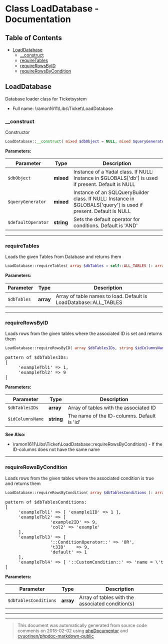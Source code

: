 # Class LoadDatabase - Documentation

## Table of Contents

* [LoadDatabase](#loaddatabase)
    * [__construct](#__construct)
    * [requireTables](#requiretables)
    * [requireRowsByID](#requirerowsbyid)
    * [requireRowsByCondition](#requirerowsbycondition)

## LoadDatabase

Database loader class for Ticketsystem



* Full name: \ramon1611\Libs\Ticket\LoadDatabase


### __construct

Constructor

```php
LoadDatabase::__construct( mixed $dbObject = NULL, mixed $queryGenerator = NULL, string $defaultOperator = &#039;AND&#039; ): void
```




**Parameters:**

| Parameter | Type | Description |
|-----------|------|-------------|
| `$dbObject` | **mixed** | Instance of a Yadal class. If NULL: Instance in $GLOBALS['db'] is used if present. Default is NULL |
| `$queryGenerator` | **mixed** | Instance of an SQLQueryBuilder class. If NULL: Instance in $GLOBALS['query'] is used if present. Default is NULL |
| `$defaultOperator` | **string** | Sets the default operator for conditions. Default is 'AND' |




---

### requireTables

Loads the given Tables from Database and returns them

```php
LoadDatabase::requireTables( array $dbTables = self::ALL_TABLES ): array
```




**Parameters:**

| Parameter | Type | Description |
|-----------|------|-------------|
| `$dbTables` | **array** | Array of table names to load. Default is LoadDatabase::ALL_TABLES |




---

### requireRowsByID

Loads rows from the given tables where the associated ID is set and returns them

```php
LoadDatabase::requireRowsByID( array $dbTablesIDs, string $idColumnsName = &#039;id&#039; ): array
```

<pre>pattern of $dbTablesIDs:
[
     'exampleTbl1' => 1,
     'exampleTbl2' => 9
]</pre>


**Parameters:**

| Parameter | Type | Description |
|-----------|------|-------------|
| `$dbTablesIDs` | **array** | Array of tables with the associated ID |
| `$idColumnsName` | **string** | The name of the ID-columns. Default is 'id' |



**See Also:**

* \ramon1611\Libs\Ticket\LoadDatabase::requireRowsByCondition() - If the ID-columns does not have the same name

---

### requireRowsByCondition

Loads rows from the given tables where the associated condition is true and returns them

```php
LoadDatabase::requireRowsByCondition( array $dbTablesConditions ): array
```

<pre>pattern of $dbTablesConditions:
[
     'exampleTbl1' => [ 'example1ID' => 1 ],                         # Single Condition
     'exampleTbl2' => [                                              # Multiple Conditions (default operator)
                 'example2ID' => 9,
                 'col2' => 'example'
     ],
     'exampleTbl3' => [                                              # Multiple Conditions with custom operator
                 '::ConditionOperator::' => 'OR',
                 't3ID'    => 9,
                 'default' => 1
     ],
     'exampleTbl4' => [ '::CustomCondition::' => 'name = \'test\'' ] # Custom Condition string
]</pre>


**Parameters:**

| Parameter | Type | Description |
|-----------|------|-------------|
| `$dbTablesConditions` | **array** | Array of tables with the associated condition(s) |




---



--------
> This document was automatically generated from source code comments on 2018-02-02 using [phpDocumentor](http://www.phpdoc.org/) and [cvuorinen/phpdoc-markdown-public](https://github.com/cvuorinen/phpdoc-markdown-public)
